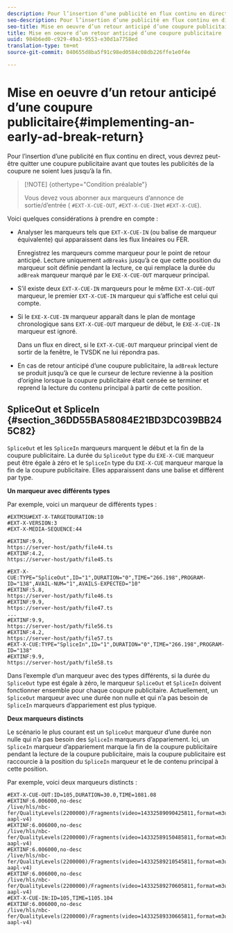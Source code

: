 ```yaml
---
description: Pour l’insertion d’une publicité en flux continu en direct, vous devrez peut-être quitter une coupure publicitaire avant que toutes les publicités de la coupure ne soient lues jusqu’à la fin.
seo-description: Pour l’insertion d’une publicité en flux continu en direct, vous devrez peut-être quitter une coupure publicitaire avant que toutes les publicités de la coupure ne soient lues jusqu’à la fin.
seo-title: Mise en oeuvre d’un retour anticipé d’une coupure publicitaire
title: Mise en oeuvre d’un retour anticipé d’une coupure publicitaire
uuid: 984b6ed0-c929-49a3-9553-e30d1a7758ed
translation-type: tm+mt
source-git-commit: 040655d8ba5f91c98ed0584c08db226ffe1e0f4e

---
```



# Mise en oeuvre d’un retour anticipé d’une coupure publicitaire{#implementing-an-early-ad-break-return}

Pour l’insertion d’une publicité en flux continu en direct, vous devrez peut-être quitter une coupure publicitaire avant que toutes les publicités de la coupure ne soient lues jusqu’à la fin.

>[!NOTE] {othertype=&quot;Condition préalable&quot;}
>
>Vous devez vous abonner aux marqueurs d’annonce de sortie/d’entrée ( `#EXT-X-CUE-OUT`, `#EXT-X-CUE-IN`et `#EXT-X-CUE`).

Voici quelques considérations à prendre en compte :

* Analyser les marqueurs tels que `EXT-X-CUE-IN` (ou balise de marqueur équivalente) qui apparaissent dans les flux linéaires ou FER.

   Enregistrez les marqueurs comme marqueur pour le point de retour anticipé. Lecture uniquement `adBreaks` jusqu’à ce que cette position du marqueur soit définie pendant la lecture, ce qui remplace la durée du `adBreak` marqueur marqué par le `EXE-X-CUE-OUT` marqueur principal.

* S’il existe deux `EXT-X-CUE-IN` marqueurs pour le même `EXT-X-CUE-OUT` marqueur, le premier `EXT-X-CUE-IN` marqueur qui s’affiche est celui qui compte.

* Si le `EXE-X-CUE-IN` marqueur apparaît dans le plan de montage chronologique sans `EXT-X-CUE-OUT` marqueur de début, le `EXE-X-CUE-IN` marqueur est ignoré.

   Dans un flux en direct, si le `EXT-X-CUE-OUT` marqueur principal vient de sortir de la fenêtre, le TVSDK ne lui répondra pas.

* En cas de retour anticipé d’une coupure publicitaire, la `adBreak` lecture se produit jusqu’à ce que le curseur de lecture revienne à la position d’origine lorsque la coupure publicitaire était censée se terminer et reprend la lecture du contenu principal à partir de cette position.

## SpliceOut et SpliceIn {#section_36DD55BA58084E21BD3DC039BB245C82}

`SpliceOut` et les `SpliceIn` marqueurs marquent le début et la fin de la coupure publicitaire. La durée du `SpliceOut` type du `EXE-X-CUE` marqueur peut être égale à zéro et le `SpliceIn` type du `EXE-X-CUE` marqueur marque la fin de la coupure publicitaire. Elles apparaissent dans une balise et diffèrent par type.

**Un marqueur avec différents types**

Par exemple, voici un marqueur de différents types :

```
#EXTM3U#EXT-X-TARGETDURATION:10
#EXT-X-VERSION:3
#EXT-X-MEDIA-SEQUENCE:44
  
#EXTINF:9.9,
https://server-host/path/file44.ts
#EXTINF:4.2,
https://server-host/path/file45.ts
  
#EXT-X-CUE:TYPE="SpliceOut",ID="1",DURATION="0",TIME="266.198",PROGRAM-ID="138",AVAIL-NUM="1",AVAILS-EXPECTED="10"
#EXTINF:5.8,
https://server-host/path/file46.ts
#EXTINF:9.9,
https://server-host/path/file47.ts
...
#EXTINF:9.9,
https://server-host/path/file56.ts
#EXTINF:4.2,
https://server-host/path/file57.ts
#EXT-X-CUE:TYPE="SpliceIn",ID="1",DURATION="0",TIME="266.198",PROGRAM-ID="138"
#EXTINF:9.9,
https://server-host/path/file58.ts
```

Dans l’exemple d’un marqueur avec des types différents, si la durée du `SpliceOut` type est égale à zéro, le marqueur `SpliceOut` et `SpliceIn` doivent fonctionner ensemble pour chaque coupure publicitaire. Actuellement, un `SpliceOut` marqueur avec une durée non nulle et qui n’a pas besoin de `SpliceIn` marqueurs d’appariement est plus typique.

**Deux marqueurs distincts**

Le scénario le plus courant est un `SpliceOut` marqueur d’une durée non nulle qui n’a pas besoin des `SpliceIn` marqueurs d’appariement. Ici, un `SpliceIn` marqueur d’appariement marque la fin de la coupure publicitaire pendant la lecture de la coupure publicitaire, mais la coupure publicitaire est raccourcie à la position du `SpliceIn` marqueur et le de contenu principal  à cette position.

Par exemple, voici deux marqueurs distincts :

```
#EXT-X-CUE-OUT:ID=105,DURATION=30.0,TIME=1081.08
#EXTINF:6.006000,no-desc
/live/hls/nbc-fer/QualityLevels(2200000)/Fragments(video=14332589090425811,format=m3u8-aapl-v4)
#EXTINF:6.006000,no-desc
/live/hls/nbc-fer/QualityLevels(2200000)/Fragments(video=14332589150485811,format=m3u8-aapl-v4)
#EXTINF:6.006000,no-desc
/live/hls/nbc-fer/QualityLevels(2200000)/Fragments(video=14332589210545811,format=m3u8-aapl-v4)
#EXTINF:6.006000,no-desc
/live/hls/nbc-fer/QualityLevels(2200000)/Fragments(video=14332589270605811,format=m3u8-aapl-v4)
#EXT-X-CUE-IN:ID=105,TIME=1105.104
#EXTINF:6.006000,no-desc
/live/hls/nbc-fer/QualityLevels(2200000)/Fragments(video=14332589330665811,format=m3u8-aapl-v4)
```

